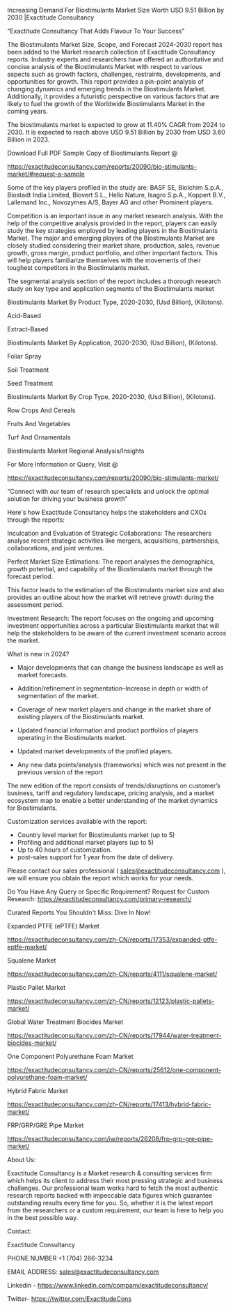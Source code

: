 Increasing Demand For Biostimulants Market Size Worth USD 9.51 Billion by 2030 |Exactitude Consultancy

“Exactitude Consultancy That Adds Flavour To Your Success”

The Biostimulants Market Size, Scope, and Forecast 2024-2030 report has been added to the Market research collection of Exactitude Consultancy reports. Industry experts and researchers have offered an authoritative and concise analysis of the Biostimulants Market with respect to various aspects such as growth factors, challenges, restraints, developments, and opportunities for growth. This report provides a pin-point analysis of changing dynamics and emerging trends in the Biostimulants Market. Additionally, it provides a futuristic perspective on various factors that are likely to fuel the growth of the Worldwide Biostimulants Market in the coming years.

The biostimulants market is expected to grow at 11.40% CAGR from 2024 to 2030. It is expected to reach above USD 9.51 Billion by 2030 from USD 3.60 Billion in 2023.

Download Full PDF Sample Copy of Biostimulants Report @

https://exactitudeconsultancy.com/reports/20090/bio-stimulants-market/#request-a-sample

Some of the key players profiled in the study are: BASF SE, Biolchim S.p.A., Biostadt India Limited, Biovert S.L., Hello Nature, Isagro S.p.A., Koppert B.V., Lallemand Inc., Novozymes A/S, Bayer AG and other Prominent players.

Competition is an important issue in any market research analysis. With the help of the competitive analysis provided in the report, players can easily study the key strategies employed by leading players in the Biostimulants Market. The major and emerging players of the Biostimulants Market are closely studied considering their market share, production, sales, revenue growth, gross margin, product portfolio, and other important factors. This will help players familiarize themselves with the movements of their toughest competitors in the Biostimulants market.

The segmental analysis section of the report includes a thorough research study on key type and application segments of the Biostimulants market

Biostimulants Market By Product Type, 2020-2030, (Usd Billion), (Kilotons).

Acid-Based

Extract-Based

Biostimulants Market By Application, 2020-2030, (Usd Billion), (Kilotons).

Foliar Spray

Soil Treatment

Seed Treatment

Biostimulants Market By Crop Type, 2020-2030, (Usd Billion), (Kilotons).

Row Crops And Cereals

Fruits And Vegetables

Turf And Ornamentals

Biostimulants Market Regional Analysis/Insights

For More Information or Query, Visit @

https://exactitudeconsultancy.com/reports/20090/bio-stimulants-market/

“Connect with our team of research specialists and unlock the optimal solution for driving your business growth”

Here's how Exactitude Consultancy helps the stakeholders and CXOs through the reports:

Inculcation and Evaluation of Strategic Collaborations: The researchers analyse recent strategic activities like mergers, acquisitions, partnerships, collaborations, and joint ventures.

Perfect Market Size Estimations: The report analyses the demographics, growth potential, and capability of the Biostimulants market through the forecast period.

This factor leads to the estimation of the Biostimulants market size and also provides an outline about how the market will retrieve growth during the assessment period.

Investment Research: The report focuses on the ongoing and upcoming investment opportunities across a particular Biostimulants market that will help the stakeholders to be aware of the current investment scenario across the market.

What is new in 2024?

- Major developments that can change the business landscape as well as market forecasts.

- Addition/refinement in segmentation–Increase in depth or width of segmentation of the market.

- Coverage of new market players and change in the market share of existing players of the Biostimulants market.

- Updated financial information and product portfolios of players operating in the Biostimulants  market.

- Updated market developments of the profiled players.

- Any new data points/analysis (frameworks) which was not present in the previous version of the report

The new edition of the report consists of trends/disruptions on customer’s business, tariff and regulatory landscape, pricing analysis, and a market ecosystem map to enable a better understanding of the market dynamics for Biostimulants.

Customization services available with the report:

- Country level market for Biostimulants market (up to 5)
- Profiling and additional market players (up to 5)
- Up to 40 hours of customization.
- post-sales support for 1 year from the date of delivery.

Please contact our sales professional ( sales@exactitudeconsultancy.com ),  we will ensure you obtain the report which works for your needs.

Do You Have Any Query or Specific Requirement? Request for Custom Research: https://exactitudeconsultancy.com/primary-research/

Curated Reports You Shouldn't Miss: Dive In Now!

Expanded PTFE (ePTFE) Market

https://exactitudeconsultancy.com/zh-CN/reports/17353/expanded-ptfe-eptfe-market/

Squalene Market

https://exactitudeconsultancy.com/zh-CN/reports/4111/squalene-market/

Plastic Pallet Market

https://exactitudeconsultancy.com/zh-CN/reports/12123/plastic-pallets-market/

Global Water Treatment Biocides Market

https://exactitudeconsultancy.com/zh-CN/reports/17944/water-treatment-biocides-market/

One Component Polyurethane Foam Market

https://exactitudeconsultancy.com/zh-CN/reports/25612/one-component-polyurethane-foam-market/

Hybrid Fabric Market

https://exactitudeconsultancy.com/zh-CN/reports/17413/hybrid-fabric-market/

FRP/GRP/GRE Pipe Market

https://exactitudeconsultancy.com/iw/reports/26208/frp-grp-gre-pipe-market/

About Us:

Exactitude Consultancy is a Market research & consulting services firm which helps its client to address their most pressing strategic and business challenges. Our professional team works hard to fetch the most authentic research reports backed with impeccable data figures which guarantee outstanding results every time for you. So, whether it is the latest report from the researchers or a custom requirement, our team is here to help you in the best possible way.

Contact:

Exactitude Consultancy

PHONE NUMBER +1 (704) 266-3234

EMAIL ADDRESS: sales@exactitudeconsultancy.com

Linkedin - https://www.linkedin.com/company/exactitudeconsultancy/

Twitter- https://twitter.com/ExactitudeCons



